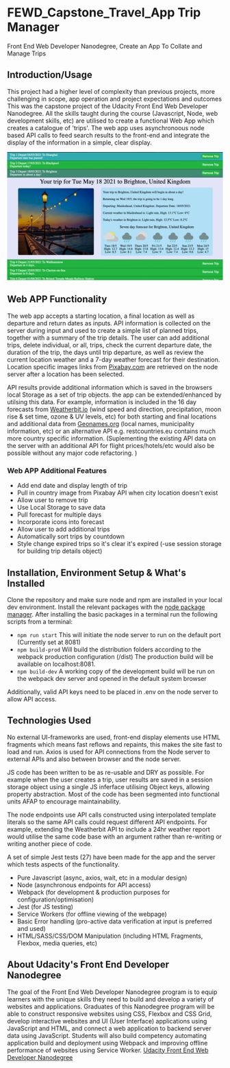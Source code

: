 # FEWD_Capstone_Travel_App Trip Manager

Front End Web Developer Nanodegree, Create an App To Collate and Manage Trips


## Introduction/Usage 

This project had a higher level of complexity than previous projects, more challenging in scope, app operation and project expectations and outcomes This was the capstone project of the Udacity Front End Web Developer Nanodegree. All the skills taught during the course (Javascript, Node, web development skills, etc) are utilised to create a functional Web App which creates a catalogue of 'trips'. The web app uses asynchronoous node based API calls to feed search results to the front-end and integrate the display of the information in a simple, clear display.


![Image of Summary Screen with two trips open](/readme-media/2021-05-07_Trip_Summary.png)



## Web APP Functionality

The web app accepts a starting location, a final location as well as departure and return dates as inputs. API information is collected on the server during input and used to create a simple list of planned trips, together with a summary of the trip details.  The user can add additional trips, delete individual, or all, trips, check the current departure date, the duration of the trip, the days until trip departure, as well as review the current location weather and a 7-day weather forecast for their destination. Location specific images links from [Pixabay.com](https://www.pixabay.com) are retrieved on the node server after a location has been selected.

API results provide additional information which is saved in the browsers local Storage as a set of trip objects. the app can be extended/enhanced by utilsing this data. For example, information is included in the 16 day  forecasts from [Weatherbit.io](https://www.weatherbit.io/) (wind speed and direction, precipitation, moon rise & set time, ozone & UV levels, etc) for both starting and final locations and additional data from [Geonames.org](https://www.geonames.org/) (local names, municipality information, etc) or an alternative API e.g. restcountries.eu contains much more country specific information.
(Suplementing the existing API data on the server with an additional API for flight prices/hotels/etc would also be possible without any major code refactoring. )


### Web APP Additional Features
- Add end date and display length of trip
- Pull in country image from Pixabay API when city location doesn't exist
- Allow user to remove trip
- Use Local Storage to save data
- Pull forecast for multiple days
- Incorporate icons into forecast
- Allow user to add additional trips
- Automatically sort trips by countdown
- Style change expired trips so it's clear it's expired
(-use session storage for building trip details object)


## Installation, Environment Setup & What's Installed

Clone the repository and make sure node and npm are installed in your local dev environment.
Install the relevant packages with the [node package manager](https://docs.npmjs.com/).
After installing the basic packages in a terminal run the following scripts from a terminal: 

* `npm run start`
This will initiate the node server to run on the default port (Currently set at 8081)
* `npm build-prod`
Will build the distribution folders according to the webpack production configuration (/dist)
The production build will be available on localhost:8081. 
* `npm build-dev`
A working copy of the development build will be run on the webpack dev server and opened in the default system browser

Additionally, valid API keys need to be placed in .env on the node server to allow API access.


## Technologies Used

No external UI-frameworks are used, front-end display elements use HTML fragments which means fast reflows and repaints, this makes the site fast to load and run. Axios is used for API connections from the Node server to external APIs and also between browser and the node server. 

JS code has been written to be as re-usable and DRY as possible. For example when the user creates a trip, user results are saved in a session storage object using a single JS inferface utilising Object keys, allowing property abstraction. Most of the code has been segmented into functional units AFAP to encourage maintainability.

The node endpoints use API calls constructed using interpolated template literals so the same API calls could request different API endpoints. For example, extending the Weatherbit API to include a 24hr weather report would utilise the same code base with an argument rather than re-writing or writing another piece of code.

A set of simple Jest tests (27) have been made for the app and the server which tests aspects of the functionality.

- Pure Javascript (async, axios, wait, etc in a modular design)
- Node (asynchronous endpoints for API access)
- Webpack (for development & production purposes for configuration/optimisation)
- Jest (for JS testing)
- Service Workers (for offline viewing of the webpage)
- Basic Error handling (pro-active data verification at input is preferred and used)
- HTML/SASS/CSS/DOM Manipulation (including HTML Fragments, Flexbox, media queries, etc)


## About Udacity's Front End Developer Nanodegree

The goal of the Front End Web Developer Nanodegree program is to equip learners with the unique skills they need to build and develop a variety of websites and applications. Graduates of this Nanodegree program will be able to construct responsive websites using CSS, Flexbox and CSS Grid, develop interactive websites and UI (User Interface) applications using JavaScript and HTML, and connect a web application to backend server data using JavaScript. Students will also build competency automating application build and deployment using Webpack and improving offline performance of websites using Service Worker. [Udacity Front End Web Developer Nanodegree](https://www.udacity.com/course/front-end-web-developer-nanodegree--nd0011)